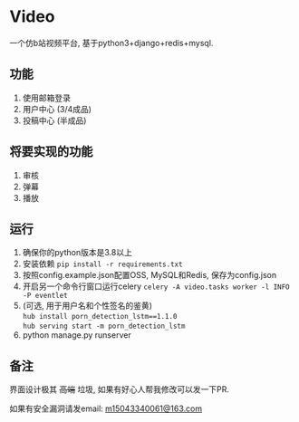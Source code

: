 # Video

一个仿b站视频平台, 基于python3+django+redis+mysql.

## 功能

1. 使用邮箱登录
2. 用户中心 (3/4成品)
3. 投稿中心 (半成品)

## 将要实现的功能

1. 审核
2. 弹幕
3. 播放

## 运行

1. 确保你的python版本是3.8以上
2. 安装依赖 `pip install -r requirements.txt`
3. 按照config.example.json配置OSS, MySQL和Redis, 保存为config.json
4. 开启另一个命令行窗口运行celery `celery -A video.tasks worker -l INFO -P eventlet`
5. (可选,
   用于用户名和个性签名的鉴黄) <br> `hub install porn_detection_lstm==1.1.0` <br> `hub serving start -m porn_detection_lstm`
6. python manage.py runserver

## 备注

界面设计极其 ~~高端~~ 垃圾, 如果有好心人帮我修改可以发一下PR.

如果有安全漏洞请发email: m15043340061@163.com
